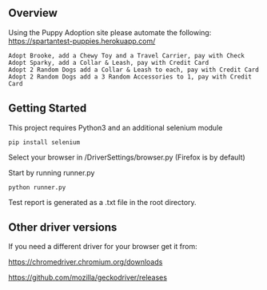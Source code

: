 ## Overview

Using the Puppy Adoption site please automate the following: https://spartantest-puppies.herokuapp.com/ 

    Adopt Brooke, add a Chewy Toy and a Travel Carrier, pay with Check
    Adopt Sparky, add a Collar & Leash, pay with Credit Card
    Adopt 2 Random Dogs add a Collar & Leash to each, pay with Credit Card
    Adopt 2 Random Dogs add a 3 Random Accessories to 1, pay with Credit Card

## Getting Started
This project requires Python3 and an additional selenium module

```
pip install selenium
```

Select your browser in /DriverSettings/browser.py (Firefox is by default)

Start by running runner.py

```
python runner.py
```

Test report is generated as a .txt file in the root directory.

## Other driver versions
If you need a different driver for your browser get it from:

https://chromedriver.chromium.org/downloads

https://github.com/mozilla/geckodriver/releases